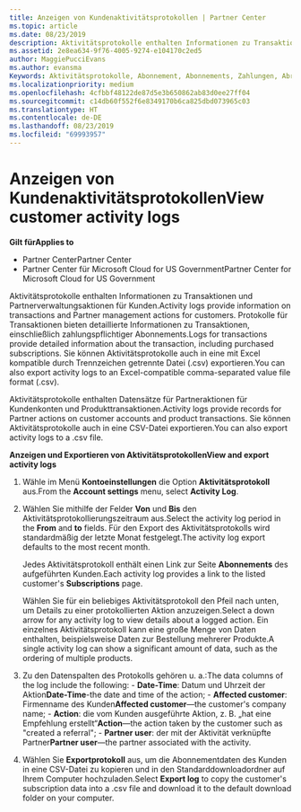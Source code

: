 ```yaml
---
title: Anzeigen von Kundenaktivitätsprotokollen | Partner Center
ms.topic: article
ms.date: 08/23/2019
description: Aktivitätsprotokolle enthalten Informationen zu Transaktionen und Partnerverwaltungsaktionen für Kunden.
ms.assetid: 2e8ea634-9f76-4005-9274-e104170c2ed5
author: MaggiePucciEvans
ms.author: evansma
Keywords: Aktivitätsprotokolle, Abonnement, Abonnements, Zahlungen, Abrechnung, Transaktionen
ms.localizationpriority: medium
ms.openlocfilehash: 4cfbbf48122de87d5e3b650862ab83d0ee27ff04
ms.sourcegitcommit: c14db60f552f6e8349170b6ca825dbd073965c03
ms.translationtype: HT
ms.contentlocale: de-DE
ms.lasthandoff: 08/23/2019
ms.locfileid: "69993957"
---
```

# <a name="view-customer-activity-logs"></a><span data-ttu-id="e894b-104">Anzeigen von Kundenaktivitätsprotokollen</span><span class="sxs-lookup"><span data-stu-id="e894b-104">View customer activity logs</span></span>

<span data-ttu-id="e894b-105">**Gilt für**</span><span class="sxs-lookup"><span data-stu-id="e894b-105">**Applies to**</span></span>

-  <span data-ttu-id="e894b-106">Partner Center</span><span class="sxs-lookup"><span data-stu-id="e894b-106">Partner Center</span></span>
-  <span data-ttu-id="e894b-107">Partner Center für Microsoft Cloud for US Government</span><span class="sxs-lookup"><span data-stu-id="e894b-107">Partner Center for Microsoft Cloud for US Government</span></span>


<span data-ttu-id="e894b-108">Aktivitätsprotokolle enthalten Informationen zu Transaktionen und Partnerverwaltungsaktionen für Kunden.</span><span class="sxs-lookup"><span data-stu-id="e894b-108">Activity logs provide information on transactions and Partner management actions for customers.</span></span> <span data-ttu-id="e894b-109">Protokolle für Transaktionen bieten detaillierte Informationen zu Transaktionen, einschließlich zahlungspflichtiger Abonnements.</span><span class="sxs-lookup"><span data-stu-id="e894b-109">Logs for transactions provide detailed information about the transaction, including purchased subscriptions.</span></span> <span data-ttu-id="e894b-110">Sie können Aktivitätsprotokolle auch in eine mit Excel kompatible durch Trennzeichen getrennte Datei (.csv) exportieren.</span><span class="sxs-lookup"><span data-stu-id="e894b-110">You can also export activity logs to an Excel-compatible comma-separated value file format (.csv).</span></span>

<span data-ttu-id="e894b-111">Aktivitätsprotokolle enthalten Datensätze für Partneraktionen für Kundenkonten und Produkttransaktionen.</span><span class="sxs-lookup"><span data-stu-id="e894b-111">Activity logs provide records for Partner actions on customer accounts and product transactions.</span></span> <span data-ttu-id="e894b-112">Sie können Aktivitätsprotokolle auch in eine CSV-Datei exportieren.</span><span class="sxs-lookup"><span data-stu-id="e894b-112">You can also export activity logs to a .csv file.</span></span>

<span data-ttu-id="e894b-113">**Anzeigen und Exportieren von Aktivitätsprotokollen**</span><span class="sxs-lookup"><span data-stu-id="e894b-113">**View and export activity logs**</span></span>

1.  <span data-ttu-id="e894b-114">Wähle im Menü **Kontoeinstellungen** die Option **Aktivitätsprotokoll** aus.</span><span class="sxs-lookup"><span data-stu-id="e894b-114">From the **Account settings** menu, select **Activity Log**.</span></span>
2.  <span data-ttu-id="e894b-115">Wählen Sie mithilfe der Felder **Von** und **Bis** den Aktivitätsprotokollierungszeitraum aus.</span><span class="sxs-lookup"><span data-stu-id="e894b-115">Select the activity log period in the **From** and **to** fields.</span></span> <span data-ttu-id="e894b-116">Für den Export des Aktivitätsprotokolls wird standardmäßig der letzte Monat festgelegt.</span><span class="sxs-lookup"><span data-stu-id="e894b-116">The activity log export defaults to the most recent month.</span></span>

    <span data-ttu-id="e894b-117">Jedes Aktivitätsprotokoll enthält einen Link zur Seite **Abonnements** des aufgeführten Kunden.</span><span class="sxs-lookup"><span data-stu-id="e894b-117">Each activity log provides a link to the listed customer's **Subscriptions** page.</span></span>

    <span data-ttu-id="e894b-118">Wählen Sie für ein beliebiges Aktivitätsprotokoll den Pfeil nach unten, um Details zu einer protokollierten Aktion anzuzeigen.</span><span class="sxs-lookup"><span data-stu-id="e894b-118">Select a down arrow for any activity log to view details about a logged action.</span></span> <span data-ttu-id="e894b-119">Ein einzelnes Aktivitätsprotokoll kann eine große Menge von Daten enthalten, beispielsweise Daten zur Bestellung mehrerer Produkte.</span><span class="sxs-lookup"><span data-stu-id="e894b-119">A single activity log can show a significant amount of data, such as the ordering of multiple products.</span></span>

3.   <span data-ttu-id="e894b-120">Zu den Datenspalten des Protokolls gehören u. a.:</span><span class="sxs-lookup"><span data-stu-id="e894b-120">The data columns of the log include the following:</span></span>
    -   <span data-ttu-id="e894b-121">**Date-Time**: Datum und Uhrzeit der Aktion</span><span class="sxs-lookup"><span data-stu-id="e894b-121">**Date-Time**-the date and time of the action;</span></span>
    -   <span data-ttu-id="e894b-122">**Affected customer**: Firmenname des Kunden</span><span class="sxs-lookup"><span data-stu-id="e894b-122">**Affected customer**—the customer's company name;</span></span>
    -   <span data-ttu-id="e894b-123">**Action**: die vom Kunden ausgeführte Aktion, z. B. „hat eine Empfehlung erstellt“</span><span class="sxs-lookup"><span data-stu-id="e894b-123">**Action**—the action taken by the customer such as "created a referral";</span></span>
    -   <span data-ttu-id="e894b-124">**Partner user**: der mit der Aktivität verknüpfte Partner</span><span class="sxs-lookup"><span data-stu-id="e894b-124">**Partner user**—the partner associated with the activity.</span></span>

4.  <span data-ttu-id="e894b-125">Wählen Sie **Exportprotokoll** aus, um die Abonnementdaten des Kunden in eine CSV-Datei zu kopieren und in den Standarddownloadordner auf Ihrem Computer hochzuladen.</span><span class="sxs-lookup"><span data-stu-id="e894b-125">Select **Export log** to copy the customer's subscription data into a .csv file and download it to the default download folder on your computer.</span></span>
    
 

 



